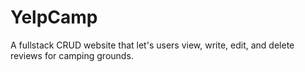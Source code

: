 # YelpCamp
A fullstack CRUD website that let's users view, write, edit, and delete reviews for camping grounds.
